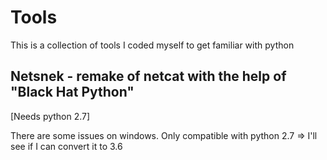 # Tools

This is a collection of tools I coded myself to get familiar with python

## Netsnek - remake of netcat with the help of "Black Hat Python"
[Needs python 2.7]

There are some issues on windows. 
Only compatible with python 2.7 => I'll see if I can convert it to 3.6
